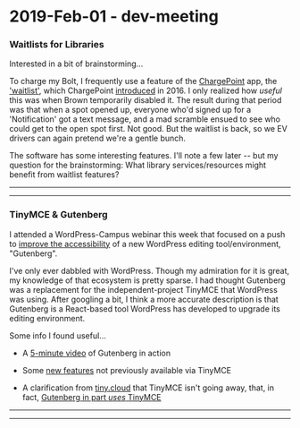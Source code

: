 2019-Feb-01 - dev-meeting
=========================

### Waitlists for Libraries

Interested in a bit of brainstorming...

To charge my Bolt, I frequently use a feature of the [ChargePoint](https://www.chargepoint.com) app, the ['waitlist'](https://www.chargepoint.com/drivers/waitlist-faq/), which ChargePoint [introduced](https://www.chargepoint.com/about/news/electric-vehicle-drivers-enjoy-charging-first-come-first-served-basis-chargepoints-new/) in 2016. I only realized how _useful_ this was when Brown temporarily disabled it. The result during that period was that when a spot opened up, everyone who'd signed up for a 'Notification' got a text message, and a mad scramble ensued to see who could get to the open spot first. Not good. But the waitlist is back, so we EV drivers can again pretend we're a gentle bunch.

The software has some interesting features. I'll note a few later -- but my question for the brainstorming: What library services/resources might benefit from waitlist features?

---

---


### TinyMCE & Gutenberg

I attended a WordPress-Campus webinar this week that focused on a push to [improve the accessibility](https://wpcampus.org/2019/01/gutenberg-audit-vendor/) of a new WordPress editing tool/environment, "Gutenberg".

I've only ever dabbled with WordPress. Though my admiration for it is great, my knowledge of that ecosystem is pretty sparse. I had thought Gutenberg was a replacement for the independent-project TinyMCE that WordPress was using. After googling a bit, I think a more accurate description is that Gutenberg is a React-based tool WordPress has developed to upgrade its editing environment.

Some info I found useful...

- A [5-minute video](https://www.youtube.com/watch?v=uzxfBbkmDmM) of Gutenberg in action

- Some [new features](https://hookagency.com/tinymce-vs-gutenberg/) not previously available via TinyMCE

- A clarification from [tiny.cloud](https://www.tiny.cloud) that TinyMCE isn't going away, that, in fact, [Gutenberg in part _uses_ TinyMCE](https://go.tiny.cloud/blog/gutenberg-tinymce-faq/)

---

---
